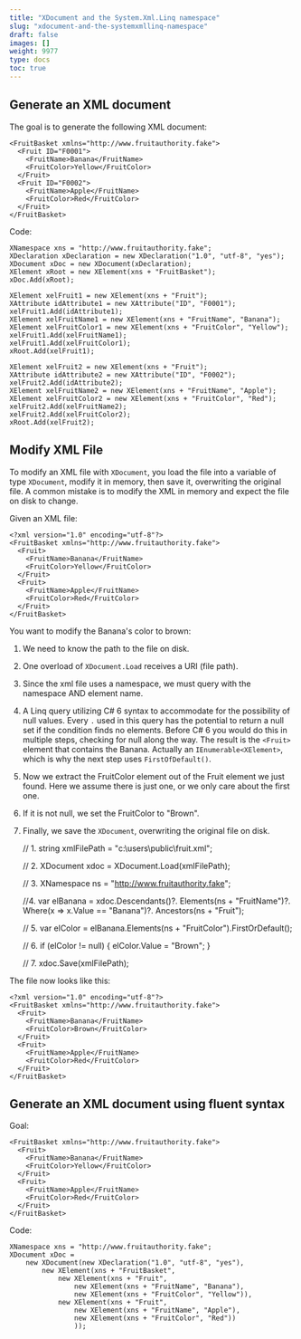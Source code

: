 ```yaml
---
title: "XDocument and the System.Xml.Linq namespace"
slug: "xdocument-and-the-systemxmllinq-namespace"
draft: false
images: []
weight: 9977
type: docs
toc: true
---
```


## Generate an XML document
The goal is to generate the following XML document:

    <FruitBasket xmlns="http://www.fruitauthority.fake">
      <Fruit ID="F0001">
        <FruitName>Banana</FruitName>
        <FruitColor>Yellow</FruitColor>
      </Fruit>
      <Fruit ID="F0002">
        <FruitName>Apple</FruitName>
        <FruitColor>Red</FruitColor>
      </Fruit>
    </FruitBasket>

Code:

    XNamespace xns = "http://www.fruitauthority.fake";
    XDeclaration xDeclaration = new XDeclaration("1.0", "utf-8", "yes");
    XDocument xDoc = new XDocument(xDeclaration);
    XElement xRoot = new XElement(xns + "FruitBasket");
    xDoc.Add(xRoot);
    
    XElement xelFruit1 = new XElement(xns + "Fruit");
    XAttribute idAttribute1 = new XAttribute("ID", "F0001");
    xelFruit1.Add(idAttribute1);
    XElement xelFruitName1 = new XElement(xns + "FruitName", "Banana");
    XElement xelFruitColor1 = new XElement(xns + "FruitColor", "Yellow");
    xelFruit1.Add(xelFruitName1);
    xelFruit1.Add(xelFruitColor1);
    xRoot.Add(xelFruit1);
    
    XElement xelFruit2 = new XElement(xns + "Fruit");
    XAttribute idAttribute2 = new XAttribute("ID", "F0002");
    xelFruit2.Add(idAttribute2);
    XElement xelFruitName2 = new XElement(xns + "FruitName", "Apple");
    XElement xelFruitColor2 = new XElement(xns + "FruitColor", "Red");
    xelFruit2.Add(xelFruitName2);
    xelFruit2.Add(xelFruitColor2);
    xRoot.Add(xelFruit2);


## Modify XML File
To modify an XML file with `XDocument`, you load the file into a variable of type `XDocument`, modify it in memory, then save it, overwriting the original file.
A common mistake is to modify the XML in memory and expect the file on disk to change.

Given an XML file:

    <?xml version="1.0" encoding="utf-8"?>
    <FruitBasket xmlns="http://www.fruitauthority.fake">
      <Fruit>
        <FruitName>Banana</FruitName>
        <FruitColor>Yellow</FruitColor>
      </Fruit>
      <Fruit>
        <FruitName>Apple</FruitName>
        <FruitColor>Red</FruitColor>
      </Fruit>
    </FruitBasket>

You want to modify the Banana's color to brown:
1. We need to know the path to the file on disk.
2. One overload of `XDocument.Load` receives a URI (file path).
3. Since the xml file uses a namespace, we must query with the namespace AND element name.
4. A Linq query utilizing C# 6 syntax to accommodate for the possibility of null values. Every `.` used in this query has the potential to return a null set if the condition finds no elements. Before C# 6 you would do this in multiple steps, checking for null along the way. The result is the `<Fruit>` element that contains the Banana. Actually an `IEnumerable<XElement>`, which is why the next step uses `FirstOfDefault()`.
5. Now we extract the FruitColor element out of the Fruit element we just found. Here we assume there is just one, or we only care about the first one.
6. If it is not null, we set the FruitColor to "Brown".
7. Finally, we save the `XDocument`, overwriting the original file on disk.


    // 1.
    string xmlFilePath = "c:\\users\\public\\fruit.xml";
    
    // 2.
    XDocument xdoc = XDocument.Load(xmlFilePath);
    
    // 3.
    XNamespace ns = "http://www.fruitauthority.fake";
    
    //4. 
    var elBanana = xdoc.Descendants()?.
        Elements(ns + "FruitName")?.
        Where(x => x.Value == "Banana")?.
        Ancestors(ns + "Fruit");
    
    // 5.
    var elColor = elBanana.Elements(ns + "FruitColor").FirstOrDefault();
    
    // 6.
    if (elColor != null)
    {
        elColor.Value = "Brown";
    }
    
    // 7.
    xdoc.Save(xmlFilePath);

The file now looks like this:

    <?xml version="1.0" encoding="utf-8"?>
    <FruitBasket xmlns="http://www.fruitauthority.fake">
      <Fruit>
        <FruitName>Banana</FruitName>
        <FruitColor>Brown</FruitColor>
      </Fruit>
      <Fruit>
        <FruitName>Apple</FruitName>
        <FruitColor>Red</FruitColor>
      </Fruit>
    </FruitBasket>
















## Generate an XML document using fluent syntax
Goal:

    <FruitBasket xmlns="http://www.fruitauthority.fake">
      <Fruit>
        <FruitName>Banana</FruitName>
        <FruitColor>Yellow</FruitColor>
      </Fruit>
      <Fruit>
        <FruitName>Apple</FruitName>
        <FruitColor>Red</FruitColor>
      </Fruit>
    </FruitBasket>

Code:

    XNamespace xns = "http://www.fruitauthority.fake";
    XDocument xDoc = 
        new XDocument(new XDeclaration("1.0", "utf-8", "yes"),
            new XElement(xns + "FruitBasket",
                new XElement(xns + "Fruit",
                    new XElement(xns + "FruitName", "Banana"),
                    new XElement(xns + "FruitColor", "Yellow")),
                new XElement(xns + "Fruit",
                    new XElement(xns + "FruitName", "Apple"),
                    new XElement(xns + "FruitColor", "Red"))
                    ));

